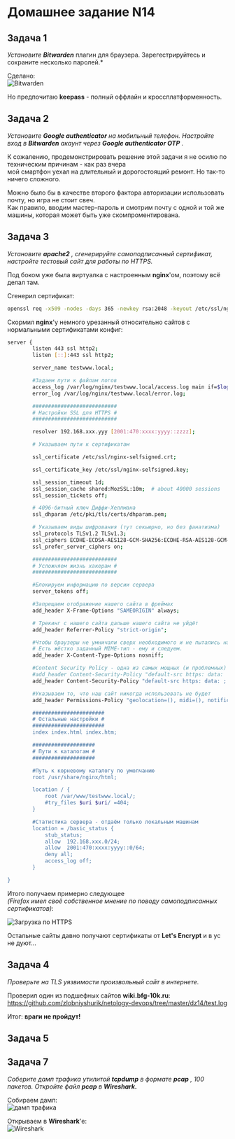 Домашнее задание N14
====================

Задача 1
--------

*Установите* ***Bitwarden*** плагин для браузера. Зарегестрируйтесь и сохраните несколько паролей.*  
  
Сделано:  
![Bitwarden](/dz14/pic/dz14_1.png)
  
Но предпочитаю **keepass** - полный оффлайн и кроссплатформенность.  

Задача 2
--------
*Установите* ***Google authenticator*** *на мобильный телефон. Настройте вход в* ***Bitwarden*** *акаунт через* ***Google authenticator OTP*** *.*  
  
К сожалению, продемонстрировать решение этой задачи я не осилю по техническим причинам - как раз вчера  
мой смартфон уехал на длительный и дорогостоящий ремонт. Но так-то ничего сложного.  
  
Можно было бы в качестве второго фактора авторизации использовать почту, но игра не стоит свеч.  
Как правило, вводим мастер-пароль и смотрим почту с одной и той же машины, которая может быть уже скомпроментирована.  

Задача 3
--------
*Установите* ***apache2*** *, сгенерируйте самоподписанный сертификат, настройте тестовый сайт для работы по HTTPS.*  
  
Под боком уже была виртуалка с настроенным **nginx**'ом, поэтому всё делал там.  
  
Сгенерил сертификат:  
```bash
openssl req -x509 -nodes -days 365 -newkey rsa:2048 -keyout /etc/ssl/nginx-selfsigned.key -out /etc/ssl/nginx-selfsigned.crt
```
  
Скормил **nginx**'у немного урезанный относительно сайтов с нормальными сертификатами конфиг:  
```bash
server {
        listen 443 ssl http2;
        listen [::]:443 ssl http2;

        server_name testwww.local;

        #Задаем пути к файлам логов
        access_log /var/log/nginx/testwww.local/access.log main if=$loggable;
        error_log /var/log/nginx/testwww.local/error.log;

        ###########################
        # Настройки SSL для HTTPS #
        ###########################

        resolver 192.168.xxx.yyy [2001:470:xxxx:yyyy::zzzz];

        # Указываем пути к сертификатам

        ssl_certificate /etc/ssl/nginx-selfsigned.crt;

        ssl_certificate_key /etc/ssl/nginx-selfsigned.key;

        ssl_session_timeout 1d;
        ssl_session_cache shared:MozSSL:10m;  # about 40000 sessions
        ssl_session_tickets off;

        # 4096-битный ключ Диффи-Хеллмана
        ssl_dhparam /etc/pki/tls/certs/dhparam.pem;

        # Указываем виды шифрования (тут секьюрно, но без фанатизма)
        ssl_protocols TLSv1.2 TLSv1.3;
        ssl_ciphers ECDHE-ECDSA-AES128-GCM-SHA256:ECDHE-RSA-AES128-GCM-SHA256:ECDHE-ECDSA-AES256-GCM-SHA384:ECDHE-RSA-AES256-GCM-SHA384:ECDHE-
        ssl_prefer_server_ciphers on;

        ###########################
        # Усложняем жизнь хакерам #
        ###########################

        #Блокируем информацию по версии сервера
        server_tokens off;

        #Запрещаем отображение нашего сайта в фреймах
        add_header X-Frame-Options "SAMEORIGIN" always;

        # Трекинг с нашего сайта дальше нашего сайта не уйдёт
        add_header Referrer-Policy "strict-origin";

        #Чтобы браузеры не умничали сверх необходимого и не пытались найти, скажем, архив внутри картинки
        # Есть жёстко заданный MIME-тип - ему и следуем.
        add_header X-Content-Type-Options nosniff;

        #Content Security Policy - одна из самых мощных (и проблемных) настроек.
        #add_header Content-Security-Policy "default-src https: data: 'unsafe-inline' 'unsafe-eval'; object-src 'none';" always;
        add_header Content-Security-Policy "default-src https: data: ; object-src 'none';" always;

        #Указываем то, что наш сайт никогда использовать не будет
        add_header Permissions-Policy "geolocation=(), midi=(), notifications=(), push=(), sync-xhr=(), microphone=(), camera=(), magnetometer

        #######################
        # Остальные настройки #
        #######################
        index index.html index.htm;

        ####################
        # Пути к каталогам #
        ####################

        #Путь к корневому каталогу по умолчанию
        root /usr/share/nginx/html;

        location / {
            root /var/www/testwww.local/;
            #try_files $uri $uri/ =404;
        }

        #Статистика сервера - отдаём только локальным машинам
        location = /basic_status {
            stub_status;
            allow  192.168.xxx.0/24;
            allow  2001:470:xxxx:yyyy::0/64;
            deny all;
            access_log off;
        }

}
```
  
Итого получаем примерно следующее  
*(Firefox имел своё собственное мнение по поводу самоподписанных сертификатов)*:  
  
![Загрузка по HTTPS](/dz14/pic/dz14_3.png)
  
Остальные сайты давно получают сертификаты от **Let's Encrypt** и в ус не дуют...  

Задача 4
--------
*Проверьте на TLS уязвимости произвольный сайт в интернете.*  
  
Проверил один из подшефных сайтов **wiki.bfg-10k.ru**:  
<https://github.com/zlobniyshurik/netology-devops/tree/master/dz14/test.log>  
  
Итог: **враги не пройдут!**  

Задача 5
--------

Задача 7
--------
*Соберите дамп трафика утилитой* ***tcpdump*** *в формате* ***pcap*** *, 100 пакетов. Откройте файл* ***pcap*** *в* ***Wireshark.***  
  
Собираем дамп:  
![дамп трафика](/dz14/pic/dz14_7_1.png)
  
Открываем в **Wireshark**'е:  
![Wireshark](/dz14/pic/dz14_7_2.png)

